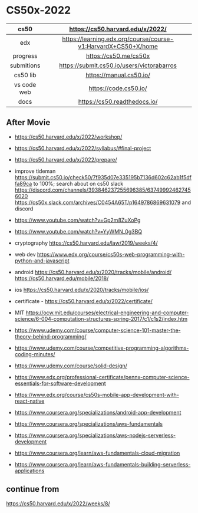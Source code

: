 # CS50x-2022

|cs50|https://cs50.harvard.edu/x/2022/|
|:-:|:-:|
|edx|https://learning.edx.org/course/course-v1:HarvardX+CS50+X/home|
|progress|https://cs50.me/cs50x|
|submitions|https://submit.cs50.io/users/victorabarros|
|cs50 lib|https://manual.cs50.io/|
|vs code web|https://code.cs50.io/|
|docs|https://cs50.readthedocs.io/|

## After Movie

- https://cs50.harvard.edu/x/2022/workshop/
- https://cs50.harvard.edu/x/2022/syllabus/#final-project
- https://cs50.harvard.edu/x/2022/prepare/
- improve tideman https://submit.cs50.io/check50/7f935d07e335195b7136d602c62ab1f5dffa89ca to 100%; search about on cs50 slack https://discord.com/channels/393846237255696385/637499924627456020 https://cs50x.slack.com/archives/C0454A65T/p1649786869631079 and discord
- https://www.youtube.com/watch?v=Gp2m8ZuXoPg
- https://www.youtube.com/watch?v=YyWMN_0g3BQ
- cryptography https://cs50.harvard.edu/law/2019/weeks/4/
- web dev https://www.edx.org/course/cs50s-web-programming-with-python-and-javascript
- android https://cs50.harvard.edu/x/2020/tracks/mobile/android/ https://cs50.harvard.edu/mobile/2018/
- ios https://cs50.harvard.edu/x/2020/tracks/mobile/ios/
- certificate *-* https://cs50.harvard.edu/x/2022/certificate/

- MIT https://ocw.mit.edu/courses/electrical-engineering-and-computer-science/6-004-computation-structures-spring-2017/c1/c1s2/index.htm
- https://www.udemy.com/course/computer-science-101-master-the-theory-behind-programming/
- https://www.udemy.com/course/competitive-programming-algorithms-coding-minutes/
- https://www.udemy.com/course/solid-design/
- https://www.edx.org/professional-certificate/pennx-computer-science-essentials-for-software-development
- https://www.edx.org/course/cs50s-mobile-app-development-with-react-native
- https://www.coursera.org/specializations/android-app-development
- https://www.coursera.org/specializations/aws-fundamentals
- https://www.coursera.org/specializations/aws-nodejs-serverless-development
- https://www.coursera.org/learn/aws-fundamentals-cloud-migration
- https://www.coursera.org/learn/aws-fundamentals-building-serverless-applications

## continue from

https://cs50.harvard.edu/x/2022/weeks/8/
